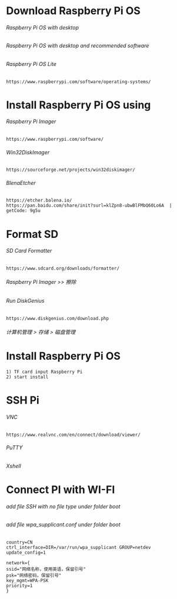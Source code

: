 # Download Raspberry Pi OS 
###### Raspberry Pi OS with desktop
###### Raspberry Pi OS with desktop and recommended software
###### Raspberry Pi OS Lite
    https://www.raspberrypi.com/software/operating-systems/
    
# Install Raspberry Pi OS using 
###### Raspberry Pi Imager
    https://www.raspberrypi.com/software/
###### Win32DiskImager
    https://sourceforge.net/projects/win32diskimager/
###### BlenaEtcher
    https://etcher.balena.io/
    https://pan.baidu.com/share/init?surl=klZpn8-ubwBlFMbQ60Lo6A  | getCode: 9g5u

# Format SD
###### SD Card Formatter
    https://www.sdcard.org/downloads/formatter/
###### Raspberry Pi Imager >> 擦除
###### Run DiskGenius
    https://www.diskgenius.com/download.php
###### 计算机管理 > 存储 > 磁盘管理
    
# Install Raspberry Pi OS
    1) TF card input Raspberry Pi
    2) start install

# SSH Pi
###### VNC
    https://www.realvnc.com/en/connect/download/viewer/
###### PuTTY

###### Xshell

# Connect PI with WI-FI
###### add file SSH with no file type under folder boot
###### add file wpa_supplicant.conf under folder boot
    country=CN
    ctrl_interface=DIR=/var/run/wpa_supplicant GROUP=netdev
    update_config=1
    
    network={
    ssid="网络名称，使用英语，保留引号"
    psk="网络密码，保留引号"
    key_mgmt=WPA-PSK
    priority=1
    } 
